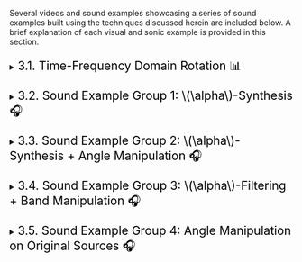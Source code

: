 Several videos and sound examples showcasing a series of sound examples built using the techniques discussed herein are included below. A brief explanation of each visual and sonic example is provided in this section.

<div style="margin-top: 20px;"></div>
<details>
<summary><span style="font-weight: normal; font-size: 1.5em; color: black">3.1. Time-Frequency Domain Rotation 📊</span></summary>
<div style="margin-top: 20px;"></div>

<p>
The rotation property of the FrFT is well-studied; however, we decided to include an example in this research as it is fundamental to understanding its implications on sounds.

For this example, we considered a sinusoid with a frequency of \(10025\) Hz (exactly in the middle of the sampleable frequency domain) and computed both the spectrogram of its FrFT and the real part of its FrFT for values of \(\alpha\) ranging from \(0\) to \(1\). Note that the FrFT in this case is computed over the entire signal. Each video correspond to one of the transformation mentioned before.
</p>


<div style="margin-top: 20px;"></div>
<div style="text-align: center;">
<iframe width="560" height="315" src="https://www.youtube.com/embed/wILsqh9GTIo?si=H7enGu43S8OpJFCR" title="YouTube video player" frameborder="0" allow="accelerometer; autoplay; clipboard-write; encrypted-media; gyroscope; picture-in-picture; web-share" referrerpolicy="strict-origin-when-cross-origin" allowfullscreen></iframe>
</div>

</details>

<div style="margin-top: 20px;"></div>
<details>
<summary><span style="font-weight: normal; font-size: 1.5em; color: black">3.2. Sound Example Group 1: \(\alpha\)-Synthesis 🎧</span></summary>
<div style="margin-top: 20px;"></div>

<p>
In our first group of sound examples, we used Method 1 to generate audio from the real part of the FrFT of several sinusoids with various window lengths.

Specifically, one second of audio is generated from a sinusoid for each frequency in \(\{55, 220, 880\}\) Hz. These sounds are then processed using the FrFT with window sizes of \(\{0.5, 1\}\) seconds, hop sizes equal to half of the window sizes, and angles in \(\{0, 0.01, 0.05, 0.1, 0.25, 0.5\}\). Each video corresponds to one frequency and one window size setting, and all transforms are displayed sequentially with angles increasing as mentioned. Spectrum and spectrogram representations are available in separate videos.
</p>

<div style="margin-top: 20px;"></div>
<div style="text-align: center;">
<iframe width="560" height="315" src="https://www.youtube.com/embed/Q5bxa2bTDeE?si=Gr53U0MIKvJqeNrw" title="YouTube video player" frameborder="0" allow="accelerometer; autoplay; clipboard-write; encrypted-media; gyroscope; picture-in-picture; web-share" referrerpolicy="strict-origin-when-cross-origin" allowfullscreen></iframe>
</div>

</details>

<div style="margin-top: 20px;"></div>
<details>
<summary><span style="font-weight: normal; font-size: 1.5em; color: black">3.3. Sound Example Group 2: \(\alpha\)-Synthesis + Angle Manipulation 🎧</span></summary>
<div style="margin-top: 20px;"></div>

<p>
In this group of sound examples, we use Method 1 by computing the FrFT of several sinusoids while manipulating the value of \(\alpha\) throughout the transform.

Specifically, one second of audio is generated from a sinusoid for each frequency in \(\{55, 220, 880\}\) Hz. These sounds are then processed using the FrFT with window sizes of approximately \(0.046, 0.092, 0.18,\) and \(0.32\) seconds, with hop sizes equal to half of the respective window sizes, and values of \(\alpha\) increasing linearly from \(0\) to \(0.5\). Each video corresponds to one frequency, with all transforms displayed sequentially as the window sizes increase according to the values mentioned. Spectrum and spectrogram representations are provided in separate videos.
</p>


<div style="margin-top: 20px;"></div>
<div style="text-align: center;">
<iframe width="560" height="315" src="https://www.youtube.com/embed/B0pOn1DQwiY?si=zykswsdaMBzfefca" title="YouTube video player" frameborder="0" allow="accelerometer; autoplay; clipboard-write; encrypted-media; gyroscope; picture-in-picture; web-share" referrerpolicy="strict-origin-when-cross-origin" allowfullscreen></iframe>
</div>

</details>

<div style="margin-top: 20px;"></div>
<details>
<summary><span style="font-weight: normal; font-size: 1.5em; color: black">3.4. Sound Example Group 3: \(\alpha\)-Filtering + Band Manipulation 🎧</span></summary>
<div style="margin-top: 20px;"></div>

<p>
In our third group of sound examples, we used Method 2 to filter two sinusoids with an \\alpha\)-band pass filter. These \(\alpha\)-band pass kernels are created by multiplying in the \(\alpha\)-domain with the spectrum of an impulse response of the form
$$
IR(t) = \exp(-0.5((tb)^2)) \cos(2\pi c t),
$$
where \(t\) corresponds to time, \(b\) to the bandwidth of the filter, and \(c\) to the center frequency of the filter. The filters are applied over time using fixed values of \(\alpha\) and bandwidth \(b\), while varying the center frequencies \(c\).

Specifically, two seconds of two sinusoids at frequencies \(220\) Hz and \(3520\) Hz are generated and \(\alpha\)-band pass filtered using the spectrum of impulse responses in the form of the equation above with \(b=1\), \(c\) increasing exponentially (base \(2\)) from  \(100\) to \(10000\), and values of \(\alpha\) in \(\{0.01, 0.05, 0.1, 0.25, 0.5\}\). The filtering is done using window sizes of approximately \(0.19\) and \(0.38\) seconds, with hop sizes equal to half of the respective window sizes. Each video corresponds to a specific frequency and window size setting, with all transforms displayed sequentially as the angles increase according to the specified values.
</p>

<div style="margin-top: 20px;"></div>
<div style="text-align: center;">
<iframe width="560" height="315" src="https://www.youtube.com/embed/VmrND7O0xfU?si=QBjePY4ke_9fNndm" title="YouTube video player" frameborder="0" allow="accelerometer; autoplay; clipboard-write; encrypted-media; gyroscope; picture-in-picture; web-share" referrerpolicy="strict-origin-when-cross-origin" allowfullscreen></iframe>
</div>

</details>

<div style="margin-top: 20px;"></div>
<details>
<summary><span style="font-weight: normal; font-size: 1.5em; color: black">3.5. Sound Example Group 4: Angle Manipulation on Original Sources 🎧</span></summary>
<div style="margin-top: 20px;"></div>

<p>
For this examples different sources are manipulated using the FrFT using different amgles, window lengths and hop sizes.
</p>

<div style="margin-top: 20px;"></div>
<div style="text-align: center;">
<iframe width="560" height="315" src="https://www.youtube.com/embed/VmrND7O0xfU?si=QBjePY4ke_9fNndm" title="YouTube video player" frameborder="0" allow="accelerometer; autoplay; clipboard-write; encrypted-media; gyroscope; picture-in-picture; web-share" referrerpolicy="strict-origin-when-cross-origin" allowfullscreen></iframe>
</div>

</details>
